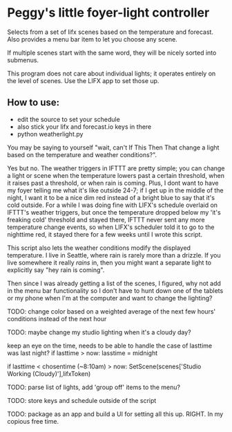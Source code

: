 # Peggy's little foyer-light controller

Selects from a set of lifx scenes based on the temperature and forecast.
Also provides a menu bar item to let you choose any scene.

If multiple scenes start with the same word, they will be nicely sorted into submenus.

This program does not care about individual lights; it operates entirely on the level of scenes. Use the LIFX app to set those up.

## How to use:
* edit the source to set your schedule
* also stick your lifx and forecast.io keys in there
* python weatherlight.py

You may be saying to yourself "wait, can't If This Then That change a light based on the temperature and weather conditions?".

Yes but no. The weather triggers in IFTTT are pretty simple; you can change a light or scene when the temperature lowers past a certain threshold, when it raises past a threshold, or when rain is coming. Plus, I dont want to have my foyer telling me what it's like outside 24-7; if I get up in the middle of the night, I want it to be a nice dim red instead of a bright blue to say that it's cold outside. For a while I was doing fine with LIFX's schedule overlaid on IFTTT's weather triggers, but once the temperature dropped below my 'it's freaking cold' threshold and stayed there, IFTTT never sent any more temperature change events, so when LIFX's scheduler told it to go to the nighttime red, it stayed there for a few weeks until I wrote this script.

This script also lets the weather conditions modify the displayed temperature. I live in Seattle, where rain is rarely more than a drizzle. If you live somewhere it really *rains* in, then you might want a separate light to explicitly say "hey rain is coming".

Then since I was already getting a list of the scenes, I figured, why not add in the menu bar functionality so I don't have to hunt down one of the tablets or my phone when I'm at the computer and want to change the lighting?


TODO: change color based on a weighted average of the next few hours' conditions instead of the next hour

TODO: maybe change my studio lighting when it's a cloudy day?

keep an eye on the time, needs to be able to handle the case of lasttime was last night?
if lasttime > now:
  lasstime = midnight

if lasttime < chosentime (~8:10am) > now:
     SetScene(scenes['Studio Working (Cloudy)'],lifxToken)

TODO: parse list of lights, add 'group off' items to the menu?

TODO: store keys and schedule outside of the script

TODO: package as an app and build a UI for setting all this up. RIGHT.
      In my copious free time.